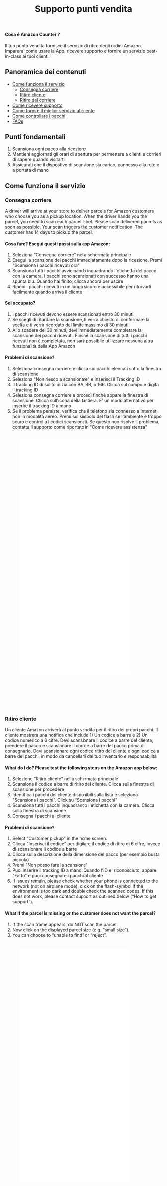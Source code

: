 ﻿---
layout: default
title: Supporto punti vendita
---

#### Cosa é Amazon Counter ?
Il tuo punto vendita fornisce il servizio di ritiro degli ordini Amazon. Imparerai come usare la App, ricevere supporto e fornire un servizio best-in-class ai tuoi clienti.

## Panoramica dei contenuti
- [Come funziona il servizio](#come-funziona-il-servizio)
  - [Consegna corriere](#consegna-corriere)
  - [Ritiro cliente](#ritiro-cliente)
  - [Ritiro del corriere](#ritiro-del-corriere)
- [Come ricevere supporto](#come-ricevere-supporto)
- [Come fornire il miglior servizio al cliente](#come-fornire-il-miglior-servizio-al-cliente)
- [Come controllare i pacchi](#come-controllare-i-pacchi)
- [FAQs](#faqs)

## Punti fondamentali
1. Scansiona ogni pacco alla ricezione
1. Mantieni aggiornati gli orari di apertura per permettere a clienti e corrieri di sapere quando visitarti
1. Assicurati che il dispostivo di scansione sia carico, connesso alla rete e a portata di mano

## Come funziona il servizio
### Consegna corriere
A driver will arrive at your store to deliver parcels for Amazon customers who choose you as a pickup location. When the driver hands you the parcel, you need to scan each parcel label. Please scan delivered parcels as soon as possible. Your scan triggers the customer notification. The customer has 14 days to pickup the parcel.

#### Cosa fare? Esegui questi passi sulla app Amazon:
1. Seleziona “Consegna corriere” nella schermata principale
1. Esegui la scansione dei pacchi immediatamente dopo la ricezione. Premi "Scansiona i pacchi ricevuti ora"
1. Scansiona tutti i pacchi avvicinando inquadrando l'etichetta del pacco con la camera. I pacchi sono scansionati con successo hanno una spunta blu. Quando hai finito, clicca ancora per uscire
1. Riponi i pacchi ricevuti in un luogo sicuro e accessibile per ritrovarli facilmente quando arriva il cliente

#### Sei occupato?
1. I pacchi ricevuti devono essere scansionati entro 30 minuti
1. Se scegli di ritardare la scansione, ti verrà chiesto di confermare la scelta e ti verrà ricordato del limite massimo di 30 minuti
1. Allo scadere dei 30 minuti, devi immediatemente completare la scansione dei pacchi ricevuti. Finché la scansione di tutti i pacchi ricevuti non é completata, non sarà possibile utilizzare nessuna altra funzionalità della App Amazon

#### Problemi di scansione?
1. Seleziona consegna corriere e clicca sui pacchi elencati sotto la finestra di scansione 
1. Seleziona "Non riesco a scansionare" e inserisci il Tracking ID 
1. Il tracking ID di solito inizia con BA, BB, o 166. Clicca sul campo e digita il tracking ID
1. Seleziona consegna corriere e procedi finché appare la finestra di scansione. Clicca sull'icona della tastiera. E' un modo alternativo per inserire il tracking ID a mano 
1. Se il problema persiste, verifica che il telefono sia connesso a Internet, non in modalità aereo. Premi sul simbolo del flash se l'ambiente é troppo scuro e controlla i codici scansionati. Se questo non risolve il problema, contatta il supporto come riportato in "Come ricevere assistenza"

<div style="text-align: center;">
<script src="https://static.airtable.com/js/embed/embed_snippet_v1.js"></script>
<iframe class="airtable-embed airtable-dynamic-height" src=" //invis.io/W310O7P5JTXV " frameborder="0" onmousewheel="" width="420" height="880" style="transform: scale(0.85) translate(-8%, -6%)"></iframe>
</div>

### Ritiro cliente
Un cliente Amazon arriverà al punto vendita per il ritiro dei propri pacchi. Il cliente mostrerà una notifica che include 1) Un codice a barre e 2) Un codice numerico a 6 cifre. Devi scansionare il codice a barre del cliente, prendere il pacco e scansionare il codice a barre del pacco prima di consegnarlo. Devi scansionare ogni codice ritiro del cliente e ogni codice a barre dei pacchi, in modo da cancellarli dal tuo inventario e responsabilità  

#### What do I do? Please test the following steps on the Amazon app below:
1. Selezione “Ritiro cliente” nella schermata principale
1. Scansiona il codice a barre di ritiro del cliente. Clicca sulla finestra di scansione per procedere
1. Identifica i pacchi del cliente disponibili sulla lista e seleziona "Scansiona i pacchi". Click su “Scansiona i pacchi”
1. Scansiona tutti i pacchi inquadrando l'etichetta con la camera. Clicca sulla finestra di scansione
1. Consegna i pacchi al cliente

#### Problemi di scansione?
1. Select “Customer pickup” in the home screen.
1. Clicca "Inserisci il codice" per digitare il codice di ritiro di 6 cifre, invece di scansionare il codice a barre
1. Clicca sulla descrizione della dimensione del pacco (per esempio busta piccola)
1. Premi "Non posso fare la scansione"
1. Puoi inserire il tracking ID a mano. Quando l'ID e' riconosciuto, appare "Fatto" e puoi consegnare i pacchi al cliente
1. If issues remain, please check whether your phone is connected to the network (not on airplane mode), click on the flash-symbol if the environment is too dark and double check the scanned codes. If this does not work, please contact support as outlined below (“How to get support”). 

#### What if the parcel is missing or the customer does not want the parcel?
1. If the scan frame appears, do NOT scan the parcel.
1. Now click on the displayed parcel size (e.g. “small size”).
1. You can choose to “unable to find” or “reject”.

<div style="text-align: center;">
<script src="https://static.airtable.com/js/embed/embed_snippet_v1.js"></script>
<iframe class="airtable-embed airtable-dynamic-height" src=" //invis.io/W310O7P5JTXV " frameborder="0" onmousewheel="" width="420" height="880" style="transform: scale(0.85) translate(-8%, -6%)"></iframe>
</div>

### Ritiro del corriere
Se i clienti non ritirano i pacchi entro 14 giorni, i pacchi scadono e devi richiedere il ritiro del corriere facendo la scansione dei pacchi. Altrimenti la App non ti permetterà di eseguire altre azioni. Il corriere arriverà al tuo punto vendita per ritirare i pacchi. Non devi fare la scansione dei pacchi quando arriva il corriere, solo consegnare i pacchi

#### Cosa fare? Esegui questi passi sulla app Amazon:
1. Se i pacchi scadono, sarà visualizzata una notifica
1. Clicca sulla notifica e scansione i pacchi. Devi scansionare i pacchi scaduti entro 2 ore dalla notifica. Poi attendi l'arrivo del corriere, normalmente entro 1-2 giorni
1. Quando arriva un corriere, seleziona "Ritiro corriere". Consegna i pacchi riportati nella lista al corriere 

#### Mancano dei pacchi?
1. Seleziona la notifica per avviare la scansione dei pacchi scaduti perché  non ritirati dal cliente (abbandonati)
1. Seleziona il pacco mancante dalla lista sotto
1. Seleziona "Non riesco a trovarlo" 
1. Conferma che non riesci a trovare il pacco premendo OK

<div style="text-align: center;">
<script src="https://static.airtable.com/js/embed/embed_snippet_v1.js"></script>
<iframe class="airtable-embed airtable-dynamic-height" src=" //invis.io/W310O7P5JTXV " frameborder="0" onmousewheel="" width="420" height="880" style="transform: scale(0.85) translate(-8%, -6%)"></iframe>
</div>

## Come ricevere supporto
To support the in-store operation of Amazon Hub Counter, Amazon has a Store Support Line to assist you with Application, Device and Delivery issues. 
1. Premendo "?", verrà fornito l'aiuto Amazon
1. Verranno fornite indicazioni sul servizio 
1. Vai alle Q&A per saperne di più
1. Se non hai trovato ancora adeguata assistenza, puoi chiedere di essere chiamato. Seleziona "Contatta il supporto"
1. Inserisci il tuo numero di telefono e premi "Chiamami adesso"

## Come fornire il miglior servizio al cliente
It is important to Amazon and surely to you to provide a great service to your customers. Amazon has created a dedicated program named  Performance Improvement Plan (PIP) to help you navigating defects and improving your service. The plan is a 3-months program to guide you through 2 performance improvement areas with the goal of improving your pickup experience for customers. The focus areas are in parcel delivery (avoiding missing/late parcel deliveries) and package scanning (avoiding missing scans):
1. Missing Scans: Scanning all parcels fast is essential to let customers know that their parcel arrived. Your individual “Scan Compliance” measures the percentage of parcels scanned within the day a parcel is delivered.
1. Delivery Success: Fast delivery is key for the experience of customers. It is important that you keep your opening hours up to date so drivers arrive while the store is open and you are available to scan delivered parcels.

Please learn more about the Performance Improvement Plan here (Link will be provided soon).

## Come controllare i pacchi attesi
#### Cosa é l'inventario dei pacchi?
Inventory refers to the parcels that are in delivery to your store or have been delivered to your store already, but have yet to be picked up by Amazon customers or a delivery driver for parcels that were never picked up within the specified period of time. Parcels in inventory should be stored in a safe and secure area out of sight and reach of customers. Closets, cabinets, and drawers with close proximity to where customers pay are optimal places to house the parcel inventory.
1. Click on the icon on the top left on the menu. 
1. If you click on ‘Inventory’, you can see the current amount of packages in your store
1. Click on ‘Sync’ to update the status of the current packages. 
1. If you want to see the tracking ID, you can click on the name of the customer. The tracking ID as well as the package ID is displayed. 

## FAQs – Frequently asked questions
<span class="pa"> I forgot my username and password, what do I do? </span>Please contact Amazon support, by clicking on the ‘?’ (upper right), scroll down at the end of the help page and request support.

<span class="pa"> What if the carrier is attempting to deliver a parcel that appears damaged? </span>If possible, do not scan in the damaged parcel and reject it by giving it back to the driver. The driver will return the parcel to the depot and the customer will receive a refund.

<span class="pa"> Do I need to check customer ID? </span>No, customers only need to present their pickup code to collect their parcels.

<span class="pa"> What should I do if a customer does not have a pickup notification? </span>If the customer cannot find their pickup notification offer the following tips: Check email: The pickup code will be in an email from “Delivery notifications”. Get support: Have the customer reach out to customer service by selecting Contact Us on the Amazon website or Amazon mobile app. An Amazon customer service representative can resend the pickup code when the customer can verify their account.

<span class="pa"> What if the device is lost, stolen or broken? </span>Please contact Amazon support, by clicking on the ‘?’ (upper right), scroll down at the end of the help page and request support.

<span class="pa"> What if the app isn’t working? </span>Please contact Amazon support, by clicking on the ‘?’ (upper right), scroll down at the end of the help page and request support. 

<span class="pa"> What if I run out of space for parcels? </span>Please contact Amazon support, by clicking on the ‘?’ (upper right), scroll down at the end of the help page and request support. 

<span class="pa"> What if I have expired parcels waiting for the carrier to pick up for several days? </span>Parcels will expire after 14 days, please allow a couple days for  the driver to pick up. Please contact Amazon support, by clicking on the ‘?’ (upper right), scroll down at the end of the help page if a parcel is not picked up within 3 days

<span class="pa"> What if I have expired parcels waiting for the carrier to pick up, but the customer arrives to pickup the parcel? </span> Please follow the regular process for customer pickup as outlined above.
